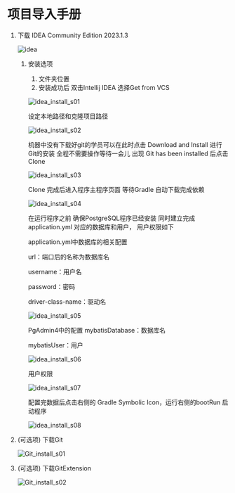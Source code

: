 # 项目导入手册

1. 下载 IDEA Community Edition 2023.1.3
    
    ![idea](https://github.com/paripari0616/Resourses/blob/main/vx_img_idea.png?raw=true)
    
    1. 安装选项
        1. 文件夹位置
        2. 安装成功后 双击Intellij IDEA 选择Get from VCS
        
        ![idea_install_s01](https://github.com/paripari0616/Resourses/blob/main/vx_img_20230807193734.png?raw=true)
        
        设定本地路径和克隆项目路径
        
        ![idea_install_s02](https://github.com/paripari0616/Resourses/blob/main/vx_img_20230807193821.png?raw=true)
        
        机器中没有下载好git的学员可以在此时点击 Download and Install 进行Git的安装 全程不需要操作等待一会儿 出现 Git has been installed 后点击 Clone
        
        ![idea_install_s03](https://github.com/paripari0616/Resourses/blob/main/vx_img_20230807193827.png?raw=true)
        
        Clone 完成后进入程序主程序页面 等待Gradle 自动下载完成依赖
        
        ![idea_install_s04](https://github.com/paripari0616/Resourses/blob/main/vx_img_20230807193831.png?raw=true)
        
        在运行程序之前 确保PostgreSQL程序已经安装 同时建立完成 application.yml 对应的数据库和用户， 用户权限如下
        
        application.yml中数据库的相关配置
        
        url：端口后的名称为数据库名
        
        username：用户名
        
        password：密码
        
        driver-class-name：驱动名
        
        ![idea_install_s05](https://github.com/paripari0616/Resourses/blob/main/vx_img_appYml_database.png?raw=true)
        
        PgAdmin4中的配置
              mybatisDatabase：数据库名
        
        mybatisUser：用户
        
        ![idea_install_s06](https://github.com/paripari0616/Resourses/blob/main/vx_img_20230807193859.png?raw=true)
        
        用户权限
        
        ![idea_install_s07](https://github.com/paripari0616/Resourses/blob/main/vx_img_20230807193744.png?raw=true)
        
        配置完数据后点击右侧的 Gradle Symbolic Icon，运行右侧的bootRun 启动程序
        
        ![idea_install_s08](https://github.com/paripari0616/Resourses/blob/main/vx_img_20230807193836.png?raw=true)
        
2. (可选项) 下载Git
    
    ![Git_install_s01](https://github.com/paripari0616/Resourses/blob/main/vx_img_git_version.png?raw=true)
    
3. (可选项) 下载GitExtension
    
    ![Git_install_s02](https://github.com/paripari0616/Resourses/blob/main/vx_img_gitExtensions.png?raw=true)
